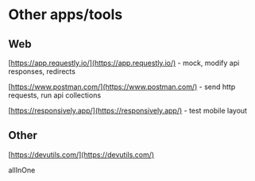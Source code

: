 # Other apps/tools

## Web

[https://app.requestly.io/](https://app.requestly.io/) - mock, modify api responses, redirects

[https://www.postman.com/](https://www.postman.com/) - send http requests, run api collections

[https://responsively.app/](https://responsively.app/) - test mobile layout

## Other

[https://devutils.com/](https://devutils.com/)

allInOne
